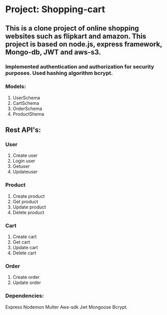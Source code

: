 # Project: Shopping-cart

## This is a clone project of online shopping websites such as flipkart and amazon. This project is based on node.js, express framework, Mongo-db, JWT and aws-s3.

### Implemented authentication and authorization for security purposes. Used hashing algorithm bcrypt.

### Models:
1. UserSchema
2. CartSchema
3. OrderSchema
4. ProductShema

## Rest API's:
### User
1. Create user
2. Login user
3. Getuser
4. Updateuser

### Product
1. Create product
2. Get product
3. Update product
4. Delete product

### Cart
1. Create cart
2. Get cart
3. Update cart
4. Delete cart

### Order
1. Create order
2. Update order

### Dependencies:
Express Nodemon Multer Aws-sdk Jwt Mongoose Bcrypt.
